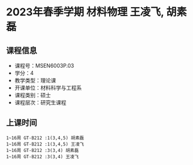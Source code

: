# 2023年春季学期 材料物理 王凌飞, 胡素磊






## 课程信息

- 课程号：MSEN6003P.03
- 学分：4
- 教学类型：理论课
- 开课单位：材料科学与工程系
- 课程类别：硕士
- 课程层次：研究生课程

## 上课时间

```
1~16周 GT-B212 :1(3,4,5) 胡素磊
1~16周 GT-B212 :1(3,4,5) 王凌飞
1~16周 GT-B212 :3(3,4) 胡素磊
1~16周 GT-B212 :3(3,4) 王凌飞
```

